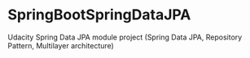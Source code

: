 # SpringBootSpringDataJPA
Udacity Spring Data JPA module project (Spring Data JPA, Repository Pattern, Multilayer architecture)
